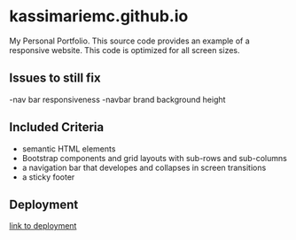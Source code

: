 # kassimariemc.github.io

My Personal Portfolio. This source code provides an example of a responsive website. This code is optimized for all screen sizes.

## Issues to still fix
-nav bar responsiveness
-navbar brand background height

## Included Criteria

* semantic HTML elements
* Bootstrap components and grid layouts with sub-rows and sub-columns
* a navigation bar that developes and collapses in screen transitions
* a sticky footer

## Deployment

[link to deployment](https://kassimariemc.github.io/)